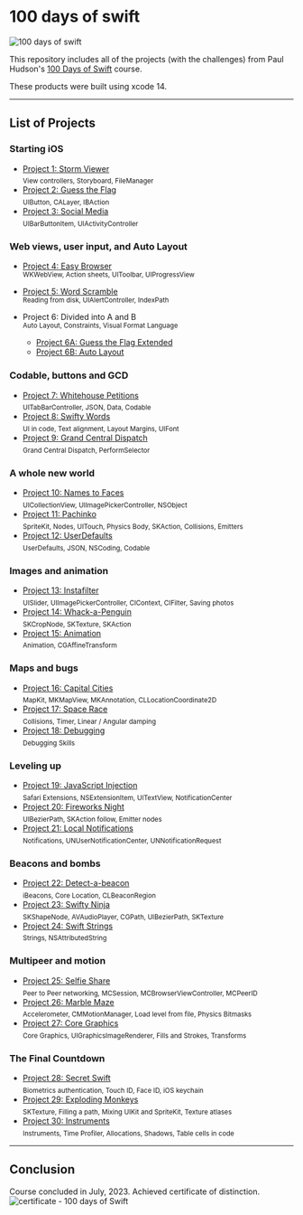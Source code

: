 # 100 days of swift

![100 days of swift](https://github.com/juliobraganca/100-days-of-swift/assets/127988357/1dd9cbdd-70ad-426d-9828-2db751692bdd)

This repository includes all of the projects (with the challenges) from Paul Hudson's [100 Days of Swift](https://www.hackingwithswift.com/100) course.

These products were built using xcode 14.
___

## List of Projects
### Starting iOS
- [Project 1: Storm Viewer](https://github.com/juliobraganca/100-days-of-swift/tree/main/Projects/01-Project01)
<br><sub>View controllers, Storyboard, FileManager<sub/>
- [Project 2: Guess the Flag](https://github.com/juliobraganca/100-days-of-swift/tree/main/Projects/02-Project02)
<br><sub>UIButton, CALayer, IBAction<sub/>
- [Project 3: Social Media](https://github.com/juliobraganca/100-days-of-swift/tree/main/Projects/03-Project03)
<br><sub>UIBarButtonItem, UIActivityController<sub/>

### Web views, user input, and Auto Layout
- [Project 4: Easy Browser](https://github.com/juliobraganca/100-days-of-swift/tree/main/Projects/05-Project04)
<br><sub>WKWebView, Action sheets, UIToolbar, UIProgressView<sub/>
- [Project 5: Word Scramble](https://github.com/juliobraganca/100-days-of-swift/tree/main/Projects/06-Project05)
<br><sub>Reading from disk, UIAlertController, IndexPath<sub/>
- Project 6: Divided into A and B
<br><sub>Auto Layout, Constraints, Visual Format Language	<sub/>

  - [Project 6A: Guess the Flag Extended](https://github.com/juliobraganca/100-days-of-swift/tree/main/Projects/07a-Project06a)
  - [Project 6B: Auto Layout](https://github.com/juliobraganca/100-days-of-swift/tree/main/Projects/07b-Project06b)
 
### Codable, buttons and GCD
- [Project 7: Whitehouse Petitions](https://github.com/juliobraganca/100-days-of-swift/tree/main/Projects/09-Project07)
<br><sub>UITabBarController, JSON, Data, Codable<sub/>
- [Project 8: Swifty Words](https://github.com/juliobraganca/100-days-of-swift/tree/main/Projects/10-Project08)
<br><sub>UI in code, Text alignment, Layout Margins, UIFont	<sub/>
- [Project 9: Grand Central Dispatch](https://github.com/juliobraganca/100-days-of-swift/tree/main/Projects/11-Project09)
<br><sub>Grand Central Dispatch, PerformSelector<sub/>

### A whole new world
- [Project 10: Names to Faces](https://github.com/juliobraganca/100-days-of-swift/tree/main/Projects/13-Project10)
<br><sub>UICollectionView, UIImagePickerController, NSObject<sub/>
- [Project 11: Pachinko](https://github.com/juliobraganca/100-days-of-swift/tree/main/Projects/14-Project11)
<br><sub>SpriteKit, Nodes, UITouch, Physics Body, SKAction, Collisions, Emitters<sub/>
- [Project 12: UserDefaults](https://github.com/juliobraganca/100-days-of-swift/tree/main/Projects/15-Project12)
<br><sub>UserDefaults, JSON, NSCoding, Codable<sub/>

### Images and animation
- [Project 13: Instafilter](https://github.com/juliobraganca/100-days-of-swift/tree/main/Projects/17-Project13)
<br><sub>UISlider, UIImagePickerController, CIContext, CIFilter, Saving photos<sub/>
- [Project 14: Whack-a-Penguin](https://github.com/juliobraganca/100-days-of-swift/tree/main/Projects/18-Project14)
<br><sub>SKCropNode, SKTexture, SKAction<sub/>
- [Project 15: Animation](https://github.com/juliobraganca/100-days-of-swift/tree/main/Projects/19-Project15)
<br><sub>Animation, CGAffineTransform<sub/>

### Maps and bugs
- [Project 16: Capital Cities](https://github.com/juliobraganca/100-days-of-swift/tree/main/Projects/21-Project16)
<br><sub>MapKit, MKMapView, MKAnnotation, CLLocationCoordinate2D<sub/>
- [Project 17: Space Race](https://github.com/juliobraganca/100-days-of-swift/tree/main/Projects/22-Project17)
<br><sub>Collisions, Timer, Linear / Angular damping<sub/>
- [Project 18: Debugging](https://github.com/juliobraganca/100-days-of-swift/tree/main/Projects/23-Project18)
<br><sub>Debugging Skills<sub/>

### Leveling up
- [Project 19: JavaScript Injection](https://github.com/juliobraganca/100-days-of-swift/tree/main/Projects/25-Project19)
<br><sub>Safari Extensions, NSExtensionItem, UITextView, NotificationCenter<sub/>
- [Project 20: Fireworks Night](https://github.com/juliobraganca/100-days-of-swift/tree/main/Projects/26-Project20)
<br><sub>UIBezierPath, SKAction follow, Emitter nodes<sub/>
- [Project 21: Local Notifications](https://github.com/juliobraganca/100-days-of-swift/tree/main/Projects/27-Project21)
<br><sub>Notifications, UNUserNotificationCenter, UNNotificationRequest<sub/>
  
### Beacons and bombs
- [Project 22: Detect-a-beacon](https://github.com/juliobraganca/100-days-of-swift/tree/main/Projects/29-Project22)
<br><sub>iBeacons, Core Location, CLBeaconRegion<sub/>
- [Project 23: Swifty Ninja](https://github.com/juliobraganca/100-days-of-swift/tree/main/Projects/30-Project23)
<br><sub>SKShapeNode, AVAudioPlayer, CGPath, UIBezierPath, SKTexture<sub/>
- [Project 24: Swift Strings](https://github.com/juliobraganca/100-days-of-swift/tree/main/Projects/31-Project24)
<br><sub>Strings, NSAttributedString<sub/>

### Multipeer and motion
- [Project 25: Selfie Share](https://github.com/juliobraganca/100-days-of-swift/tree/main/Projects/33-Project25)
<br><sub>Peer to Peer networking, MCSession, MCBrowserViewController, MCPeerID<sub/>
- [Project 26: Marble Maze](https://github.com/juliobraganca/100-days-of-swift/tree/main/Projects/34-Project26)
<br><sub>Accelerometer, CMMotionManager, Load level from file, Physics Bitmasks<sub/>
- [Project 27: Core Graphics](https://github.com/juliobraganca/100-days-of-swift/tree/main/Projects/35-Project27)
<br><sub>Core Graphics, UIGraphicsImageRenderer, Fills and Strokes, Transforms<sub/>

### The Final Countdown
- [Project 28: Secret Swift](https://github.com/juliobraganca/100-days-of-swift/tree/main/Projects/37-Project28)
<br><sub>Biometrics authentication, Touch ID, Face ID, iOS keychain<sub/>
- [Project 29: Exploding Monkeys](https://github.com/juliobraganca/100-days-of-swift/tree/main/Projects/38-Project29)
<br><sub>SKTexture, Filling a path, Mixing UIKit and SpriteKit, Texture atlases<sub/>
- [Project 30: Instruments](https://github.com/juliobraganca/100-days-of-swift/tree/main/Projects/39-Project30)
<br><sub>Instruments, Time Profiler, Allocations, Shadows, Table cells in code<sub/>
___

## Conclusion
Course concluded in July, 2023. Achieved certificate of distinction.
![certificate - 100 days of Swift](https://github.com/juliobraganca/100-days-of-swift/assets/127988357/c995b875-ff11-41e1-a200-f93d88c836bf)
